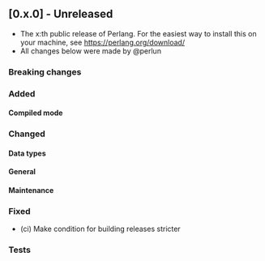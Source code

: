 ## [0.x.0] - Unreleased
- The x:th public release of Perlang. For the easiest way to install this on your machine, see https://perlang.org/download/
- All changes below were made by @perlun

### Breaking changes

### Added
#### Compiled mode

### Changed
#### Data types

#### General

#### Maintenance

### Fixed
- (ci) Make condition for building releases stricter

### Tests

<!-- Kept as an example; remove this comment the first time you reference a merge request -->
[yyy]: https://gitlab.perlang.org/perlang/perlang/merge_requests/yyy
